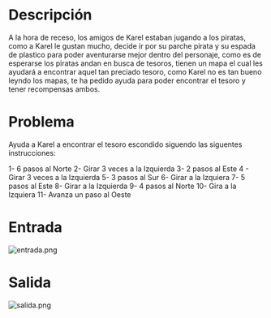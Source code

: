 # Descripción

A la hora de receso, los amigos de Karel estaban jugando a los piratas, como a Karel le gustan mucho, decide ir por su parche pirata y su espada de plastico para poder aventurarse mejor dentro del personaje, como es de esperarse los piratas andan en busca de tesoros, tienen  un mapa el cual les ayudará a encontrar aquel tan preciado tesoro, como Karel no es tan bueno leyndo los mapas, te ha pedido ayuda para poder encontrar el tesoro y tener recompensas ambos.  

# Problema

Ayuda a Karel a encontrar el tesoro escondido siguendo las siguentes instrucciones:
 
  1-  6 pasos al Norte
  2-  Girar 3 veces a la Izquierda
  3-  2 pasos al Este
  4 - Girar 3 veces a la Izquierda
  5-  3 pasos al Sur 
  6-  Girar a la Izquiera
  7-  5 pasos al Este
  8-  Girar a la Izquierda
  9-  4 pasos al Norte
  10- Gira a la Izquiera
  11- Avanza un paso al Oeste

# Entrada

![entrada.png](entrada)

# Salida

![salida.png](salida)
